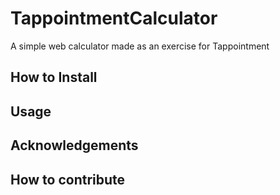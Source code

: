 # TappointmentCalculator
A simple web calculator made as an exercise for Tappointment

## How to Install

## Usage

## Acknowledgements

## How to contribute
